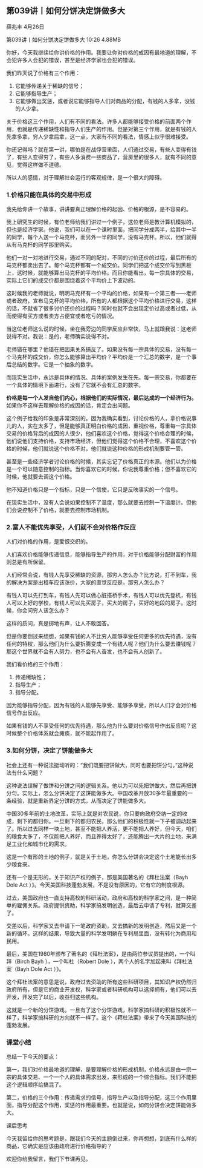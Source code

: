 
## 第039讲丨如何分饼决定饼做多大


薛兆丰
4月26日

第039讲丨如何分饼决定饼做多大
10:26 4.88MB


你好，今天我继续给你讲价格的作用。我要让你对价格的成因有最地道的理解，不会犯许多人会犯的错误，甚至是经济学家也会犯的错误。

我们昨天说了价格有三个作用：

1. 它能够传递关于稀缺的信号；
2. 它能够指导生产；
3. 它能够做出奖惩，或者说它能够指导人们对商品的分配，有钱的人多拿，没钱的人少拿。

关于价格这三个作用，人们有不同的看法。许多人都能够接受价格的前面两个作用，也就是传递稀缺性和指导人们生产的作用。但是对第三个作用，就是有钱的人先拿多拿，穷人少拿后拿，这一点，大家有不同的看法，情感上似乎很难接受。

你还记得吗？就在第一讲，哪怕是在战俘营里面，人们通过交易，有些人变得有钱了，有些人变得穷了，有些人多消费一些商品了，营房里的很多人，就有不同的意见，觉得这样做不道德。

所以人的感情，对于理解社会运行的客观规律，是一个很大的障碍。

### 1.价格只能在具体的交易中形成

我先给你讲一个故事，讲讲要真正理解价格的起因、价格的根源，是不容易的。

我上研究生的时候，有位老师给我们讲过一个例子，这位老师是教计算机模拟的，但也是经济学家。他说，我们可以在一个课时里面，把同学分成两半，给其中一半的同学，每个人送一个马克杯，而另外一半的同学，没有马克杯。所以，他们就得从有马克杯的同学那里购买。

他们一对一对地进行交易，通过不同的配对，不同的讨价还价的过程，最后所有的马克杯都卖出去了。每个马克杯都有一个成交价。同学们把这个成交价写到黑板上，这时候，就能够算出马克杯的平均价格。而且你能看出，每一宗具体的交易，实际上它们的成交价都是围绕着这个平均价上下波动的。

这时候我的老师就说，明明马克杯有一个平均的价格，如果有一个第三者——老师或者政府，宣布马克杯的平均价格，所有的人都根据这个平均价格进行交易，这样的话，不就省了很多讨价还价的过程吗？同时也就不会出现定价过高或者过低，从而使得有买方或者卖方占便宜或者吃亏的情况。

当这位老师这么说的时候，坐在我旁边的同学反应非常快，马上就跟我说：这老师说得不对。我说：是的，老师确实说得不对。

老师错在哪里？他错在把因果关系搞反了。如果没有每一宗具体的交易，没有每一个马克杯的成交价，你怎么能够算出平均价？平均价是一个汇总的数字，是一个事后总结的数字。它是一个抽象的数字。

而现实生活中，永远是具体的情况、具体的案例发生在先。每一宗交易，你都要在一个具体的情境下面进行，没有了它就不会有汇总的数字。

**价格是每一个人发自他们内心，根据他们的实际情况，最后达成的一个经济行为。** 如果你不这样去理解价格的成因的话，肯定会出问题。

这个例子给我的印象是非常深刻的。因为我确实看到，讨论价格的人，拿价格说事儿的人，实在太多了，但是能够真正明白价格的成因，重视价格，尊重每一宗具体交易的价格背后的成因的人很少，他们喜欢这个价格，觉得这个价格合理的时候，他们说他们支持价格，支持市场经济，但他们觉得这个价格不合理，不喜欢这个价格的时候，他们就说这个价格不对，他们就说这种价格的形成机制要管一管。

甚至是一些经济学者讨论价格的时候，其实忘记了价格真正的本源。他们以为价格是一个可以随意控制的指标。当你喜欢它的时候，你说我尊重价格；但不喜欢它的时候，他就要去调这个价格。

他不知道价格只是一个指标，只是一个信使，它只是反映事实的一个信号。

在现实生活中，没有人会说如果控制不了温度，那么就要去控制一下温度计。但他们会说控制不了价格，就要去控制市场机制。

### 2.富人不能优先享受，人们就不会对价格作反应

人们对价格的作用，是爱恨交织的。

人们喜欢价格能够传递信息，能够指导生产的作用，对于价格能够分配财富的作用则总是有所保留。

人们经常会说，有钱人先享受稀缺的资源，那穷人怎么办？比方说，打不到车，我的解决方案是出租车应该涨价，大家的直觉反应是，那穷人怎么办？

有钱人可以先打到车，有钱人先可以做心脏搭桥手术，有钱人可以优先登机，有钱人可以上好的学校，有钱人可以先买房子，买大的房子，买好的地段的房子。这时候，你会问穷人该怎么办？

这样的质问，真是掷地有声，让人不敢回答。

但是你要倒过来想想，如果有钱的人不比穷人能够享受任何更多的优先待遇，没有任何的特权，那么他们为什么要折腾变成一个有钱人呢？他们为什么要去赚钱呢？那这个世界就不会有人努力，也不会有人奋发，也不会有人创新了。


我们看价格的三个作用：
1. 传递稀缺性；
2. 指导生产；
3. 指导分配。

因为能够指导分配，因为有钱的人能够先享受、能够多享受，所以人们才会对价格信号作出反应。

如果有钱的人不享受任何的优先待遇，那么他为什么要对价格信号作出反应呢？这时候整个价格体系就会瘫痪，就不能起作用了。

### 3.如何分饼，决定了饼能做多大

社会上还有一种说法挺动听的：“我们既要把饼做大，同时也要把饼分匀。”这种说法有什么问题？

这种说法误解了做饼和分饼之间的逻辑关系。他以为可以先把饼做大，然后再把饼分匀。实际上，怎么分饼决定了这饼能做多大。中国改革开放30多年最重要的一条经验，就是重新界定分饼的方式，从而决定了饼能做多大。

中国30多年前的土地改革，实际上就是对农民说，你只要向政府交纳一定的收成，剩下的都归你。一旦剩下的都归农民，那么他们的积极性就一下子被调动起来了。所以过去同样一块土地，甚至不能把人养活，更不能把人养好，但今天，咱们的粮食太多了，不仅能把人养好，而且养得太好了，还能腾出一大片的土地，来满足工业化和城市化的需求。

这是一个有形的土地的例子，就是关于土地，你怎么分饼会决定这个土地能长出多少粮食来。

还有一个是无形的，关于知识产权的例子，那是美国著名的《拜杜法案（Bayh Dole Act ）》。今天美国科技蓬勃发展，不是没有原因的，它有它的制度根源。

过去，美国政府也一直支持高校的科研活动，政府和高校的科学家之间，是一种简单的雇佣关系。政府提供资助，科学家搞发明创造，最后去申请了专利，就算交差了。

交差以后，科学家又去申请下一笔政府资助，又去搞新的发明创造，然后又是一个新的循环。这样的结果，导致大量的科学发明躺在专利局里面，没有转化为商用和民用。

最后，美国在1980年颁布了著名的《拜杜法案》，是由两位参议员提出的，一个叫拜（Birch Bayh ），一个叫杜（Robert Dole ），两个人的名字加起来叫《拜杜法案（Bayh Dole Act ）》。

这个拜杜法案的意思是说，政府过去资助的所有这些科研项目，其知识产权仍然归政府所有，但是它的商业开发权，科学家或者科研机构可以选择拥有，他们可以去开发，开发完了以后，收益归这些机构。

这就是一个新的分饼游戏。一旦有了这个分饼游戏，科学家搞科研的积极性就不一样了，科学家搞科研的方向就不一样了。这个《拜杜法案》带来了今天美国科技的蓬勃发展。

### 课堂小结

总结一下今天的要点：

第一，我们对价格最地道的理解，是要理解价格的形成机制，价格永远是由一宗一宗的具体交易、一个一个人的具体需求出发，来形成的一个综合指标。我们不能把这个逻辑顺序给搞混了。

第二，价格的三个作用：传递需求的信号，指导生产以及指导分配，这三个作用里面，指导分配这个作用，奖惩的作用最重要。也就是说，如何分饼会决定饼能做多大。

课后思考

今天我留给你的思考题是，跟我们今天的主题倒过来，你再想想，到底有什么样的商品，它确实是应该由政府进行价格指导的？

欢迎你给我留言，我们下节课再见。
